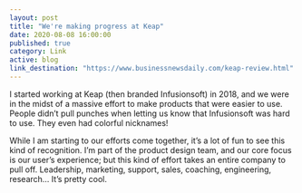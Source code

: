 ```yaml
---
layout: post
title: "We're making progress at Keap"
date: 2020-08-08 16:00:00
published: true
category: Link
active: blog
link_destination: "https://www.businessnewsdaily.com/keap-review.html"
---
```


I started working at Keap (then branded Infusionsoft) in 2018, and we were in the midst of a massive effort to make products that were easier to use. People didn’t pull punches when letting us know that Infusionsoft was hard to use. They even had colorful nicknames!

While I am starting to our efforts come together, it’s a lot of fun to see this kind of recognition. I’m part of the product design team, and our core focus is our user’s experience; but this kind of effort takes an entire company to pull off. Leadership, marketing, support, sales, coaching, engineering, research… It’s pretty cool. 